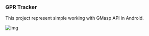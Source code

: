 ### GPR Tracker

This project represent simple working with GMasp API in Android.

![img](./gif.gif)